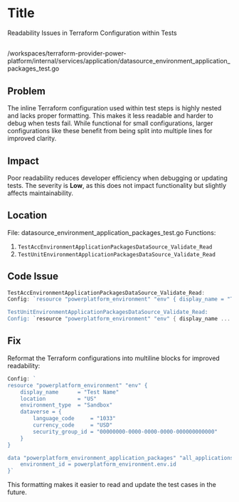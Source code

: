 # Title

Readability Issues in Terraform Configuration within Tests

##

/workspaces/terraform-provider-power-platform/internal/services/application/datasource_environment_application_packages_test.go

## Problem

The inline Terraform configuration used within test steps is highly nested and lacks proper formatting. This makes it less readable and harder to debug when tests fail. While functional for small configurations, larger configurations like these benefit from being split into multiple lines for improved clarity.

## Impact

Poor readability reduces developer efficiency when debugging or updating tests. The severity is **Low**, as this does not impact functionality but slightly affects maintainability.

## Location

File: datasource_environment_application_packages_test.go
Functions:
1. `TestAccEnvironmentApplicationPackagesDataSource_Validate_Read`
2. `TestUnitEnvironmentApplicationPackagesDataSource_Validate_Read`

## Code Issue

```go
TestAccEnvironmentApplicationPackagesDataSource_Validate_Read:
Config: `resource "powerplatform_environment" "env" { display_name = "Test Name" location = "US" environment_type = "Sandbox" ... }

TestUnitEnvironmentApplicationPackagesDataSource_Validate_Read:
Config: `resource "powerplatform_environment" "env" { display_name ... }
```

## Fix

Reformat the Terraform configurations into multiline blocks for improved readability:

```go
Config: `
resource "powerplatform_environment" "env" {
    display_name      = "Test Name"
    location          = "US"
    environment_type  = "Sandbox"
    dataverse = {
        language_code     = "1033"
        currency_code     = "USD"
        security_group_id = "00000000-0000-0000-0000-000000000000"
    }
}

data "powerplatform_environment_application_packages" "all_applications" {
    environment_id = powerplatform_environment.env.id
}`
```

This formatting makes it easier to read and update the test cases in the future.